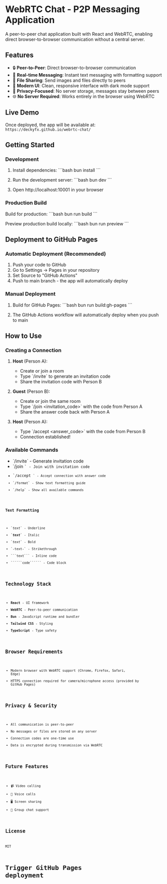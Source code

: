 # WebRTC Chat - P2P Messaging Application

A peer-to-peer chat application built with React and WebRTC, enabling direct browser-to-browser communication without a central server.

## Features

- 🔒 **Peer-to-Peer**: Direct browser-to-browser communication
- 💬 **Real-time Messaging**: Instant text messaging with formatting support
- 📁 **File Sharing**: Send images and files directly to peers
- 🎨 **Modern UI**: Clean, responsive interface with dark mode support
- 🔐 **Privacy-Focused**: No server storage, messages stay between peers
- 🌐 **No Server Required**: Works entirely in the browser using WebRTC

## Live Demo

Once deployed, the app will be available at: `https://deckyfx.github.io/webrtc-chat/`

## Getting Started

### Development

1. Install dependencies:
\`\`\`bash
bun install
\`\`\`

2. Run the development server:
\`\`\`bash
bun dev
\`\`\`

3. Open http://localhost:10001 in your browser

### Production Build

Build for production:
\`\`\`bash
bun run build
\`\`\`

Preview production build locally:
\`\`\`bash
bun run preview
\`\`\`

## Deployment to GitHub Pages

### Automatic Deployment (Recommended)

1. Push your code to GitHub
2. Go to Settings → Pages in your repository
3. Set Source to "GitHub Actions"
4. Push to main branch - the app will automatically deploy

### Manual Deployment

1. Build for GitHub Pages:
\`\`\`bash
bun run build:gh-pages
\`\`\`

2. The GitHub Actions workflow will automatically deploy when you push to main

## How to Use

### Creating a Connection

1. **Host** (Person A):
   - Create or join a room
   - Type \`/invite\` to generate an invitation code
   - Share the invitation code with Person B

2. **Guest** (Person B):
   - Create or join the same room
   - Type \`/join <invitation_code>\` with the code from Person A
   - Share the answer code back with Person A

3. **Host** (Person A):
   - Type \`/accept <answer_code>\` with the code from Person B
   - Connection established!

### Available Commands

- \`/invite\` - Generate invitation code
- \`/join <code>\` - Join with invitation code
- \`/accept <code>\` - Accept connection with answer code
- \`/format\` - Show text formatting guide
- \`/help\` - Show all available commands

### Text Formatting

- \`_text_\` - Underline
- \`___text___\` - Italic
- \`*text*\` - Bold
- \`-text-\` - Strikethrough
- \`\`\`text\`\`\` - Inline code
- \`\`\`\`\`\`code\`\`\`\`\`\` - Code block

## Technology Stack

- **React** - UI framework
- **WebRTC** - Peer-to-peer communication
- **Bun** - JavaScript runtime and bundler
- **Tailwind CSS** - Styling
- **TypeScript** - Type safety

## Browser Requirements

- Modern browser with WebRTC support (Chrome, Firefox, Safari, Edge)
- HTTPS connection required for camera/microphone access (provided by GitHub Pages)

## Privacy & Security

- All communication is peer-to-peer
- No messages or files are stored on any server
- Connection codes are one-time use
- Data is encrypted during transmission via WebRTC

## Future Features

- 📹 Video calling
- 🎤 Voice calls
- 🖥️ Screen sharing
- 👥 Group chat support

## License

MIT
# Trigger GitHub Pages deployment
